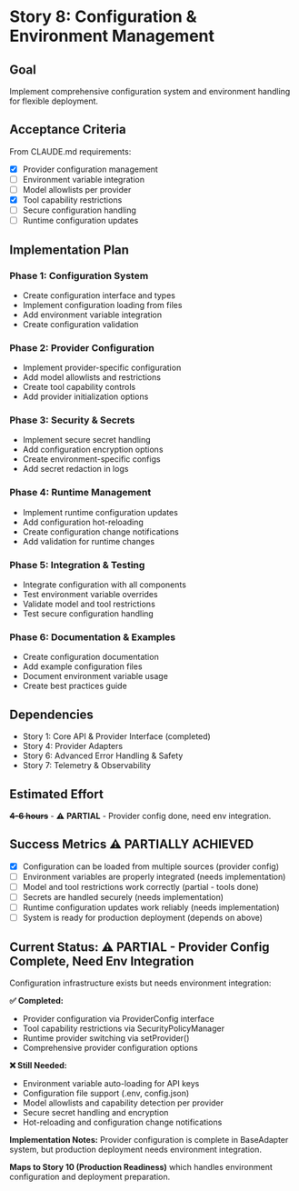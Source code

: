 # Story 8: Configuration & Environment Management

## Goal

Implement comprehensive configuration system and environment handling for flexible deployment.

## Acceptance Criteria

From CLAUDE.md requirements:

- [x] Provider configuration management
- [ ] Environment variable integration
- [ ] Model allowlists per provider
- [x] Tool capability restrictions
- [ ] Secure configuration handling
- [ ] Runtime configuration updates

## Implementation Plan

### Phase 1: Configuration System

- Create configuration interface and types
- Implement configuration loading from files
- Add environment variable integration
- Create configuration validation

### Phase 2: Provider Configuration

- Implement provider-specific configuration
- Add model allowlists and restrictions
- Create tool capability controls
- Add provider initialization options

### Phase 3: Security & Secrets

- Implement secure secret handling
- Add configuration encryption options
- Create environment-specific configs
- Add secret redaction in logs

### Phase 4: Runtime Management

- Implement runtime configuration updates
- Add configuration hot-reloading
- Create configuration change notifications
- Add validation for runtime changes

### Phase 5: Integration & Testing

- Integrate configuration with all components
- Test environment variable overrides
- Validate model and tool restrictions
- Test secure configuration handling

### Phase 6: Documentation & Examples

- Create configuration documentation
- Add example configuration files
- Document environment variable usage
- Create best practices guide

## Dependencies

- Story 1: Core API & Provider Interface (completed)
- Story 4: Provider Adapters
- Story 6: Advanced Error Handling & Safety
- Story 7: Telemetry & Observability

## Estimated Effort

**~~4-6 hours~~** - ⚠️ **PARTIAL** - Provider config done, need env integration.

## Success Metrics ⚠️ PARTIALLY ACHIEVED

- [x] Configuration can be loaded from multiple sources (provider config)
- [ ] Environment variables are properly integrated (needs implementation)
- [ ] Model and tool restrictions work correctly (partial - tools done)
- [ ] Secrets are handled securely (needs implementation)
- [ ] Runtime configuration updates work reliably (needs implementation)
- [ ] System is ready for production deployment (depends on above)

## Current Status: ⚠️ PARTIAL - Provider Config Complete, Need Env Integration

Configuration infrastructure exists but needs environment integration:

**✅ Completed:**
- Provider configuration via ProviderConfig interface
- Tool capability restrictions via SecurityPolicyManager
- Runtime provider switching via setProvider()
- Comprehensive provider configuration options

**❌ Still Needed:**
- Environment variable auto-loading for API keys
- Configuration file support (.env, config.json)
- Model allowlists and capability detection per provider
- Secure secret handling and encryption
- Hot-reloading and configuration change notifications

**Implementation Notes:** Provider configuration is complete in BaseAdapter system, but production deployment needs environment integration.

**Maps to Story 10 (Production Readiness)** which handles environment configuration and deployment preparation.